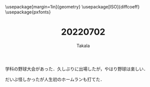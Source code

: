 ﻿---
title: 20220702
yesterday: 20220701
tomorrow: 20220703
days: 918
author: Takala
header-includes:
  - \usepackage[margin=1in]{geometry}
  - \usepackage[ISO]{diffcoeff}
  - \usepackage{pxfonts}
---



学科の野球大会があった．久しぶりに出場したが，やはり野球は楽しい．


だいぶ怪しかったが人生初のホームランも打てた．

